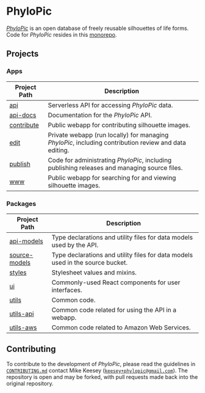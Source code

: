# PhyloPic

_[PhyloPic](https://www.phylopic.org)_ is an open database of freely reusable silhouettes of life forms. Code for _PhyloPic_ resides in this [monorepo](https://classic.yarnpkg.com/blog/2017/08/02/introducing-workspaces/).

## Projects

### Apps

| Project Path                    | Description                                                                                           |
| ------------------------------- | ----------------------------------------------------------------------------------------------------- |
| [api](./apps/api)               | Serverless API for accessing _PhyloPic_ data.                                                         |
| [api-docs](./apps/api-docs)     | Documentation for the _PhyloPic_ API.                                                                 |
| [contribute](./apps/contribute) | Public webapp for contributing silhouette images.                                                     |
| [edit](./apps/edit)             | Private webapp (run locally) for managing _PhyloPic_, including contribution review and data editing. |
| [publish](./apps/publish)       | Code for administrating _PhyloPic_, including publishing releases and managing source files.          |
| [www](./apps/www)               | Public webapp for searching for and viewing silhouette images.                                        |

### Packages

| Project Path                              | Description                                                                    |
| ----------------------------------------- | ------------------------------------------------------------------------------ |
| [api-models](./packages/api-models)       | Type declarations and utility files for data models used by the API.           |
| [source-models](./packages/source-models) | Type declarations and utility files for data models used in the source bucket. |
| [styles](./packages/styles)               | Stylesheet values and mixins.                                                  |
| [ui](./packages/ui)                       | Commonly-used React components for user interfaces.                            |
| [utils](./packages/utils)                 | Common code.                                                                   |
| [utils-api](./packages/utils-api)         | Common code related for using the API in a webapp.                             |
| [utils-aws](./packages/utils-aws)         | Common code related to Amazon Web Services.                                    |

## Contributing

To contribute to the development of _PhyloPic_, please read the guidelines in [`CONTRIBUTING.md`](./CONTRIBUTING.md) contact Mike Keesey ([`keesey+phylopic@gmail.com`](keesey+phylopic@gmail.com)). The repository is open and may be forked, with pull requests made back into the original repository.

